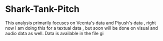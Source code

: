 # Shark-Tank-Pitch
This analysis primarily focuses on Veenta's data and Piyush's data , right now I am doing this for a textual data , but soon will be done on visual and audio data as well. 
Data is available in the file gi